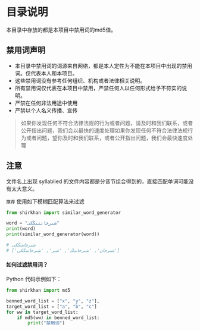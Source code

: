 # 目录说明

本目录中存放的都是本项目中禁用词的md5值。

## 禁用词声明

- 本目录中禁用词的词源来自网络，都是本人定性为不能在本项目中出现的禁用词。仅代表本人和本项目。
- 这些禁用词没有参考任何组织、机构或者法律相关说明。
- 所有禁用词仅代表在本项目中禁用，严禁任何人以任何形式给予不符实的说明。
- 严禁在任何非法用途中使用
- 严禁以个人名义传播、宣传

> 如果你发现任何不符合法律法规的行为或者问题，请及时和我们联系，或者公开指出问题，我们会以最快的速度处理如果你发现任何不符合法律法规行为或者问题，望你及时和我们联系，或者公开指出问题，我们会最快速度处理

## 注意

文件名上出现 syllablied 的文件内容都是分音节组合得到的，直接匹配单词可能没有太大意义。

`推荐` 使用如下模糊匹配算法来过滤

```python
from shirkhan import similar_word_generator

word = "شىرخاننىڭكى"
print(word)
print(similar_word_generator(word))

# شىرخاننىڭكى
# ['شىرخان', 'شىرخاننىڭ', 'شىر', 'شىرخاننىڭكى']
```

#### 如何过滤禁用词？

Python 代码示例如下：

```python
from shirkhan import md5

benned_word_list = ["x", "y", "z"],
target_word_list = ["a", "b", "c"]
for ww in target_word_list:
    if md5(ww) in benned_word_list:
        print("禁用词")
```